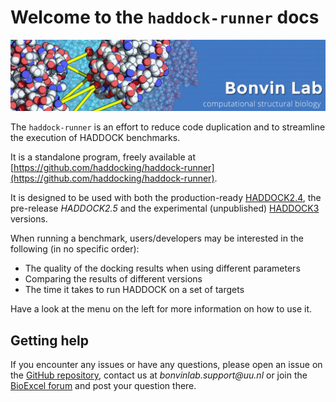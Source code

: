 # Welcome to the `haddock-runner` docs

![image](./banner_home-mini.jpg)

The `haddock-runner` is an effort to reduce code duplication and to streamline the execution of HADDOCK benchmarks.

It is a standalone program, freely available at [https://github.com/haddocking/haddock-runner](https://github.com/haddocking/haddock-runner).

It is designed to be used with both the production-ready [HADDOCK2.4](/software/haddock2.4), the pre-release _HADDOCK2.5_ and the experimental (unpublished) [HADDOCK3](/software/haddock3) versions.

When running a benchmark, users/developers may be interested in the following (in no specific order):

- The quality of the docking results when using different parameters
- Comparing the results of different versions
- The time it takes to run HADDOCK on a set of targets

Have a look at the menu on the left for more information on how to use it.

## Getting help

If you encounter any issues or have any questions, please open an issue on the [GitHub repository](https://github.com/haddocking/haddock-runner), contact us at _bonvinlab.support@uu.nl_ or join the [BioExcel forum](https://ask.bioexcel.eu) and post your question there.
